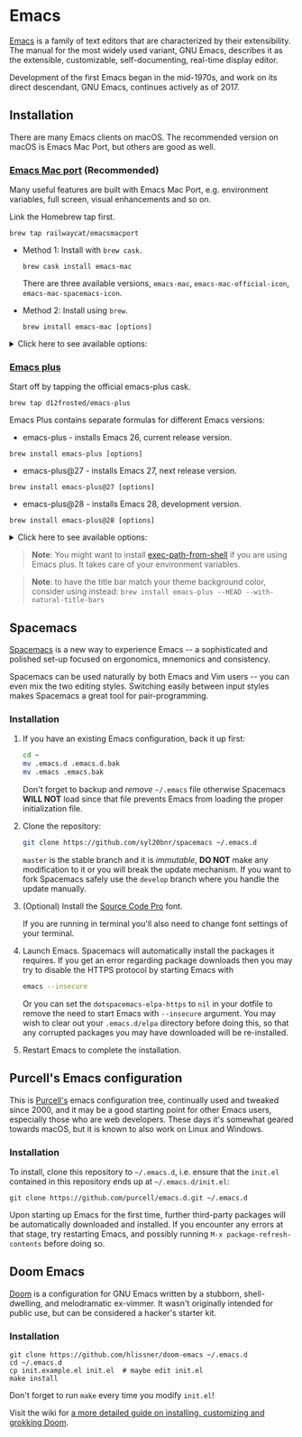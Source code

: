 # Emacs

[Emacs](https://www.gnu.org/software/emacs/) is a family of text editors that are characterized by their extensibility. The manual for the most widely used variant, GNU Emacs, describes it as the extensible, customizable, self-documenting, real-time display editor.

Development of the first Emacs began in the mid-1970s, and work on its direct descendant, GNU Emacs, continues actively as of 2017.

## Installation

There are many Emacs clients on macOS. The recommended version on macOS is Emacs Mac Port, but others are good as well.

### [Emacs Mac port](https://bitbucket.org/mituharu/emacs-mac/overview) (Recommended)

Many useful features are built with Emacs Mac Port, e.g. environment variables, full screen, visual enhancements and so on.

Link the Homebrew tap first.

```shell
brew tap railwaycat/emacsmacport
```

* Method 1: Install with `brew cask`.

  ```shell
  brew cask install emacs-mac
  ```

  There are three available versions, `emacs-mac`, `emacs-mac-official-icon`, `emacs-mac-spacemacs-icon`.

* Method 2: Install using `brew`.

  ```shell
  brew install emacs-mac [options]
  ```

<details>
<summary>Click here to see available options: </summary>
1. <code>--with-dbus</code>, Build with d-bus support<br>
2. <code>--with-modules</code>, Build with dynamic modules support<br>
3. <code>--with-xml2</code>, Build with libxml2 support<br>
4. <code>--with-ctags</code>, Don't remove the ctags executable that emacs provides<br>
5. <code>--with-no-title-bars</code>, Build with a patch for no title bars on frames (--HEAD is not supported)<br>
6. <code>--with-natural-title-bar</code>, Build with a patch for title bar color inferred by your theme (--HEAD is not supported). More info is provided <a href="https://github.com/railwaycat/homebrew-emacsmacport/wiki/Natural-Title-Bar">here</a><br>
7. <code>--with-official-icon</code>, Using official Emacs icon<br>
8. <code>--with-modern-icon</code>, Using a modern style Emacs icon by @tpanum<br>
9. <code>--with-spacemacs-icon</code>, Using the spacemacs Emacs icon by Nasser Alshammari<br>
10. <code>--with-icon-for-documents</code>, Using official icon for documents which default open with Emacs<br>
</details>

### [Emacs plus](https://github.com/d12frosted/homebrew-emacs-plus#emacs-plus)

Start off by tapping the official emacs-plus cask.

```shell
brew tap d12frosted/emacs-plus
```

Emacs Plus contains separate formulas for different Emacs versions:

* emacs-plus - installs Emacs 26, current release version.

```shell
brew install emacs-plus [options]
```

* emacs-plus@27 - installs Emacs 27, next release version.

```shell
brew install emacs-plus@27 [options]
```

* emacs-plus@28 - installs Emacs 28, development version.

```shell
brew install emacs-plus@28 [options]
```

<details>
<summary>Click here to see available options: </summary>
1. <code>--with-24bit-color</code>: Experimental: build with 24 bit color support<br>
2. <code>--with-ctags</code>: Don't remove the ctags executable that Emacs provides<br>
3. <code>--with-dbus</code>: Build with dbus support<br>
4. <code>--with-mailutils</code>: Build with mailutils support<br>
5. <code>--with-natural-title-bar</code>: Experimental: use a title bar colour inferred by your theme<br>
6. <code>--with-no-title-bars</code>: Experimental: build with a patch for no title bars on frames (--HEAD has this built-in via undecorated flag)<br>
7. <code>--with-x11</code>: Experimental: build with x11 support<br>
8. <code>--without-cocoa</code>: Build a non-Cocoa version of Emacs<br>
9. <code>--without-gnutls</code>: Build without gnutls support<br>
10. <code>--without-imagemagick@6</code>: Build without imagemagick@6 support<br>
11. <code>--without-librsvg</code>: Build without librsvg support<br>
12. <code>--without-libxml2</code>: Build without libxml2 support<br>
13. <code>--without-modules</code>: Build without dynamic modules support<br>
14. <code>--without-multicolor-fonts</code>: Build without a patch that enables multicolor font support<br>
15. <code>--without-spacemacs-icon</code>: Build without Spacemacs icon by Nasser Alshammari<br>
16. <code>--HEAD</code>: Install HEAD version<br>
</details>

> **Note**: You might want to install [exec-path-from-shell](https://github.com/purcell/exec-path-from-shell) if you are using Emacs plus. It takes care of your environment variables.

> **Note**: to have the title bar match your theme background color, consider using instead:
> `brew install emacs-plus --HEAD --with-natural-title-bars`

## Spacemacs

[Spacemacs](https://github.com/syl20bnr/spacemacs/blob/master/README.md) is a new way to experience Emacs -- a sophisticated and polished set-up focused on ergonomics, mnemonics and consistency.

Spacemacs can be used naturally by both Emacs and Vim users -- you can even mix the two editing styles. Switching easily between input styles makes Spacemacs a great tool for pair-programming.

### Installation

1. If you have an existing Emacs configuration, back it up first:

   ```sh
   cd ~
   mv .emacs.d .emacs.d.bak
   mv .emacs .emacs.bak
   ```

   Don't forget to backup and _remove_ `~/.emacs` file otherwise Spacemacs
   **WILL NOT** load since that file prevents Emacs from loading the proper
   initialization file.

2. Clone the repository:

   ```sh
   git clone https://github.com/syl20bnr/spacemacs ~/.emacs.d
   ```

   `master` is the stable branch and it is _immutable_, **DO NOT** make any
   modification to it or you will break the update mechanism. If you want to
   fork Spacemacs safely use the `develop` branch where you handle the update
   manually.

3. (Optional) Install the [Source Code Pro](https://github.com/adobe-fonts/source-code-pro) font.

   If you are running in terminal you'll also need to change font settings of
   your terminal.

4. Launch Emacs. Spacemacs will automatically install the packages it requires.
   If you get an error regarding package downloads then you may try to disable
   the HTTPS protocol by starting Emacs with

   ```sh
   emacs --insecure
   ```

   Or you can set the `dotspacemacs-elpa-https` to `nil` in your dotfile to
   remove the need to start Emacs with `--insecure` argument. You may wish to
   clear out your `.emacs.d/elpa` directory before doing this, so that any
   corrupted packages you may have downloaded will be re-installed.

5. Restart Emacs to complete the installation.

## Purcell's Emacs configuration

This is [Purcell's](https://github.com/purcell/emacs.d) emacs configuration tree, continually used and tweaked since 2000, and it may be a good starting point for other Emacs users, especially those who are web developers. These days it's somewhat geared towards macOS, but it is known to also work on Linux and Windows.

### Installation

To install, clone this repository to `~/.emacs.d`, i.e. ensure that the `init.el` contained in this repository ends up at `~/.emacs.d/init.el`:

```shell
git clone https://github.com/purcell/emacs.d.git ~/.emacs.d
```

Upon starting up Emacs for the first time, further third-party packages will be automatically downloaded and installed. If you encounter any errors at that stage, try restarting Emacs, and possibly running `M-x package-refresh-contents` before doing so.

## Doom Emacs

[Doom](https://github.com/hlissner/doom-emacs) is a configuration for GNU Emacs written by a stubborn, shell-dwelling, and melodramatic ex-vimmer. It wasn't originally intended for public use, but can be considered a hacker's starter kit.

### Installation

```shell
git clone https://github.com/hlissner/doom-emacs ~/.emacs.d
cd ~/.emacs.d
cp init.example.el init.el  # maybe edit init.el
make install
```

Don't forget to run `make` every time you modify `init.el`!

Visit the wiki for [a more detailed guide on installing, customizing and grokking Doom](https://github.com/hlissner/doom-emacs/wiki).

